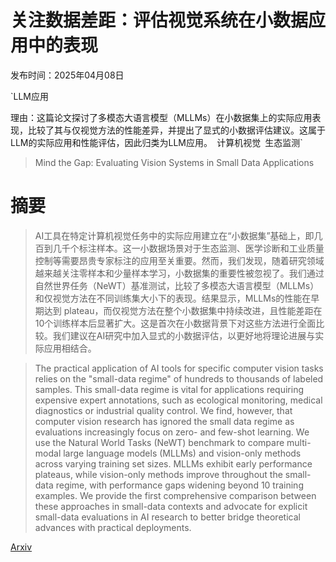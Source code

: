 # 关注数据差距：评估视觉系统在小数据应用中的表现

发布时间：2025年04月08日

`LLM应用

理由：这篇论文探讨了多模态大语言模型（MLLMs）在小数据集上的实际应用表现，比较了其与仅视觉方法的性能差异，并提出了显式的小数据评估建议。这属于LLM的实际应用和性能评估，因此归类为LLM应用。` `计算机视觉` `生态监测`

> Mind the Gap: Evaluating Vision Systems in Small Data Applications

# 摘要

> AI工具在特定计算机视觉任务中的实际应用建立在“小数据集”基础上，即几百到几千个标注样本。这一小数据场景对于生态监测、医学诊断和工业质量控制等需要昂贵专家标注的应用至关重要。然而，我们发现，随着研究领域越来越关注零样本和少量样本学习，小数据集的重要性被忽视了。我们通过自然世界任务（NeWT）基准测试，比较了多模态大语言模型（MLLMs）和仅视觉方法在不同训练集大小下的表现。结果显示，MLLMs的性能在早期达到 plateau，而仅视觉方法在整个小数据集中持续改进，且性能差距在10个训练样本后显著扩大。这是首次在小数据背景下对这些方法进行全面比较。我们建议在AI研究中加入显式的小数据评估，以更好地将理论进展与实际应用相结合。

> The practical application of AI tools for specific computer vision tasks relies on the "small-data regime" of hundreds to thousands of labeled samples. This small-data regime is vital for applications requiring expensive expert annotations, such as ecological monitoring, medical diagnostics or industrial quality control. We find, however, that computer vision research has ignored the small data regime as evaluations increasingly focus on zero- and few-shot learning. We use the Natural World Tasks (NeWT) benchmark to compare multi-modal large language models (MLLMs) and vision-only methods across varying training set sizes. MLLMs exhibit early performance plateaus, while vision-only methods improve throughout the small-data regime, with performance gaps widening beyond 10 training examples. We provide the first comprehensive comparison between these approaches in small-data contexts and advocate for explicit small-data evaluations in AI research to better bridge theoretical advances with practical deployments.

[Arxiv](https://arxiv.org/abs/2504.06486)